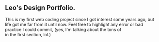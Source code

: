 ## Leo's Design Portfolio.
This is my first web coding project since I got interest some years ago, but life got me far from it until now. Feel free to highlight any error or bad practice I could commit, (yes, I'm talking about the tons of <br> in the first section, lol.)
